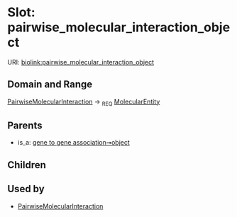 
# Slot: pairwise_molecular_interaction_object




URI: [biolink:pairwise_molecular_interaction_object](https://w3id.org/biolink/vocab/pairwise_molecular_interaction_object)


## Domain and Range

[PairwiseMolecularInteraction](PairwiseMolecularInteraction.md) ->  <sub>REQ</sub> [MolecularEntity](MolecularEntity.md)

## Parents

 *  is_a: [gene to gene association➞object](gene_to_gene_association_object.md)

## Children


## Used by

 * [PairwiseMolecularInteraction](PairwiseMolecularInteraction.md)
